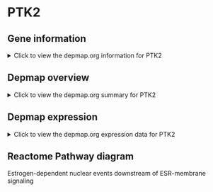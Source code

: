 <h1>PTK2</h1>

<h2>Gene information</h2>
<details>
  <summary>Click to view the depmap.org information for PTK2</summary>
  <iframe src="https://depmap.org/portal/gene/PTK2?tab=about" style="border:none;width:100%;height:800px"></iframe>
</details>

<h2>Depmap overview</h2>
<details>
  <summary>Click to view the depmap.org summary for PTK2</summary>
  <iframe src="https://depmap.org/portal/gene/PTK2?tab=overview" style="border:none;width:100%;height:800px"></iframe>
</details>

<h2>Depmap expression</h2>
<details>
  <summary>Click to view the depmap.org expression data for PTK2</summary>
  <iframe src="https://depmap.org/portal/gene/PTK2?tab=characterization" style="border:none;width:100%;height:800px"></iframe>
</details>



<h2>Reactome Pathway diagram</h2>
Estrogen-dependent nuclear events downstream of ESR-membrane signaling
<div id="diagramHolder"></div>

<script>
    //Creating the Reactome Diagram widget
    //Take into account a proxy needs to be set up in your server side pointing to www.reactome.org
    function onReactomeDiagramReady(){  //This function is automatically called when the widget code is ready to be used
        var diagram = Reactome.Diagram.create({
            "placeHolder" : "diagramHolder",
            "width" : 900,
            "height" : 500
        });

        //Initialising it to the "Hemostasis" pathway
        diagram.loadDiagram("R-HSA-9634638");

        //Adding different listeners

        diagram.onDiagramLoaded(function (loaded) {
            console.info("Loaded ", loaded);
            diagram.flagItems("BAD");
	    diagram.flagItems("Q92934");
            if (loaded == "R-HSA-9634638") diagram.selectItem("R-HSA-9634638");
        });

     }
</script>



